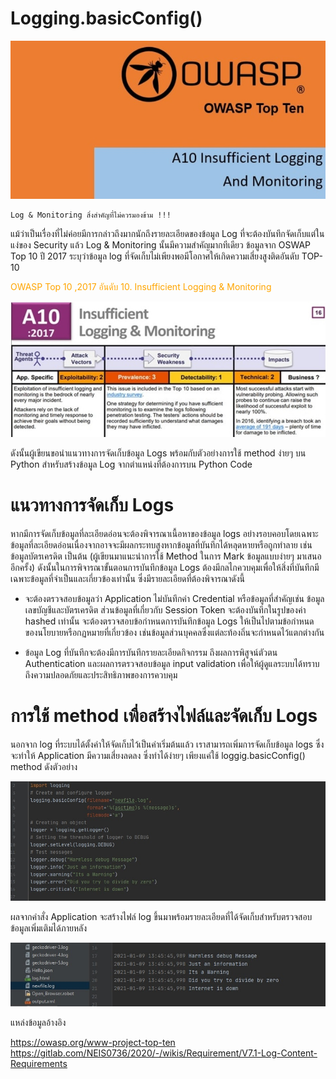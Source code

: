# Logging.basicConfig()

![](img/log0.jpg)

```
Log & Monitoring สิ่งสำคัญที่ไม่ควรมองข้าม !!! 
```

แม้ว่าเป็นเรื่องที่ไม่ค่อยมีการกล่าวถึงมากนักถึงรายละเอียดของข้อมูล Log ที่จะต้องบันทึกจัดเก็บแต่ในแง่ของ Security แล้ว Log & Monitoring นั้นมีความสำคัญมากทีเดียว 
ข้อมูลจาก OSWAP Top 10 ปี 2017 ระบุว่าข้อมูล log ที่จัดเก็บไม่เพียงพอมีโอกาศให้เกิดความเสี่ยงสูงติดอันดับ TOP-10

 <span style="color: orange"> OWASP Top 10 ,2017  </span>
 <span style="color: orange"> อันดับ 10. Insufficient Logging & Monitoring  </span>

![](img/log1.jpg)


ดังนั้นผู้เขียนขอนำแนวทางการจัดเก็บข้อมูล Logs พร้อมกับตัวอย่างการใช้ method ง่ายๆ บน Python สำหรับสร้างข้อมูล Log จากตำแหน่งที่ต้องการบน Python Code

# แนวทางการจัดเก็บ Logs  
หากมีการจัดเก็บข้อมูลที่ละเอียดอ่อนจะต้องพิจารณาเนื้อหาของข้อมูล logs อย่างรอบคอบโดยเฉพาะข้อมูลที่ละเอียดอ่อนเนื่องจากอาจจะมีผลกระทบสูงหากข้อมูลที่บันทึกได้หลุดหายหรือถูกทำลาย เช่นข้อมูลบัตรเครดิต เป็นต้น (ผู้เขียนมาแนะนำการใช้ Method ในการ Mark ข้อมูลแบบง่ายๆ มาเสนออีกครั้ง) ดังนั้นในการพิจารณาขั้นตอนการบันทึกข้อมูล Logs ต้องมีกลไกควบคุมเพื่อให้สิ่งที่บันทึกมีเฉพาะข้อมูลที่จำเป็นและเกี่ยวข้องเท่านั้น ซึ่งมีรายละเอียดที่ต้องพิจารณาดังนี้
 - จะต้องตรวจสอบข้อมูลว่า Application ไม่บันทึกค่า Credential หรือข้อมูลที่สำคัญเช่น ข้อมูลเลขบัญชีและบัตรเครดิต ส่วนข้อมูลที่เกี่ยวกับ Session Token จะต้องบันทึกในรูปของค่า hashed เท่านั้น 
จะต้องตรวจสอบข้อกำหนดการบันทึกข้อมูล Logs ให้เป็นไปตามข้อกำหนดของนโยบายหรือกฏหมายที่เกี่ยวข้อง เช่นข้อมูลส่วนบุคคลซึ่งแต่ละท้องถิ่นจะกำหนดไว้แตกต่างกัน

 - ข้อมูล Log ที่บันทึกจะต้องมีการบันทึกรายละเอียดกิจกรรม ถึงผลการพิสูจน์ตัวตน Authentication และผลการตรวจสอบข้อมูล input validation เพื่อให้ผู้ดูแลระบบได้ทราบถึงความปลอดภัยและประสิทธิภาพของการควบคุม     

# การใช้ method เพื่อสร้างไฟล์และจัดเก็บ Logs 
นอกจาก log ที่ระบบได้ตั้งค่าให้จัดเก็บไว้เป็นค่าเริ่มต้นแล้ว เราสามารถเพิ่มการจัดเก็บข้อมูล logs ซึ่งจะทำให้ Application มีความเสี่ยงลดลง ซึ่งทำได้ง่ายๆ เพียงแค่ใช้ loggig.basicConfig() method ดังตัวอย่าง

![](img/log2.jpg)

ผลจากคำสั่ง Application จะสร้างไฟล์ log ขึ้นมาพร้อมรายละเอียดที่ได้จัดเก็บสำหรับตรวจสอบข้อมูลเพิ่มเติมได้ภายหลัง 

![](img/log3.jpg)



แหล่งข้อมูลอ้างอิง

 https://owasp.org/www-project-top-ten
 https://gitlab.com/NEIS0736/2020/-/wikis/Requirement/V7.1-Log-Content-Requirements






                                                                     






